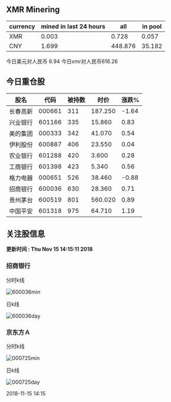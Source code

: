 ## XMR Minering

|currency|mined in last 24 hours|all|in pool|
|---|---|---|---|
|XMR|0.003|0.728|0.057|
|CNY|1.699|448.876|35.182|

今日美元对人民币 6.94	今日xmr对人民币616.26


## 今日重仓股 

|股名|代码|被持数|时价|涨跌%|
|---|---|---|---|---|
|长春高新|000661|311|187.250|-1.64|
|兴业银行|601166|335|15.860|0.83|
|美的集团|000333|342|41.070|0.54|
|伊利股份|600887|406|23.550|0.04|
|农业银行|601288|420|3.600|0.28|
|工商银行|601398|423|5.340|0.56|
|格力电器|000651|526|38.460|-0.88|
|招商银行|600036|630|28.360|0.71|
|贵州茅台|600519|801|560.020|0.89|
|中国平安|601318|975|64.710|1.19|

## 关注股信息
**更新时间 : Thu Nov 15 14:15:11 2018**
### 招商银行 
分时k线

![600036min](http://image.sinajs.cn/newchart/min/n/sh600036.gif)

日k线

![600036day](http://image.sinajs.cn/newchart/daily/n/sh600036.gif)

### 京东方Ａ 
分时k线

![000725min](http://image.sinajs.cn/newchart/min/n/sz000725.gif)

日k线

![000725day](http://image.sinajs.cn/newchart/daily/n/sz000725.gif)

2018-11-15 14:15